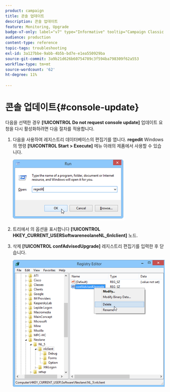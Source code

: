 ```yaml
---
product: campaign
title: 콘솔 업데이트
description: 콘솔 업데이트
feature: Monitoring, Upgrade
badge-v7-only: label="v7" type="Informative" tooltip="Campaign Classic v7에만 적용됩니다."
audience: production
content-type: reference
topic-tags: troubleshooting
exl-id: 3a127bbe-9abb-4b5b-bd7e-e1ea550929ba
source-git-commit: 3a9b21d626b60754789c3f594ba798309f62a553
workflow-type: tm+mt
source-wordcount: '62'
ht-degree: 11%

---
```


# 콘솔 업데이트{#console-update}



다음을 선택한 경우 **[!UICONTROL Do not request console update]** 업데이트 요청을 다시 활성화하려면 다음 절차를 적용합니다.

1. 다음을 사용하여 레지스트리 데이터베이스의 편집기를 엽니다. **regedit** Windows의 명령 **[!UICONTROL Start > Execute]** 메뉴 아래의 제품에서 사용할 수 있습니다.

   ![](assets/ncs_console_update_1.png)

1. 트리에서 의 옵션을 표시합니다 **[!UICONTROL HKEY_CURRENT_USERSoftwareneolaneNL_6nlclient]** 노드.
1. 삭제 **[!UICONTROL confAdvisedUpgrade]** 레지스트리 편집기를 입력한 후 닫습니다.

   ![](assets/ncs_console_update_2.png)
